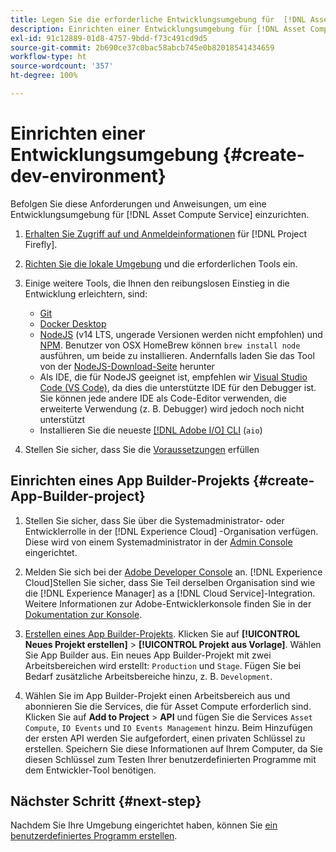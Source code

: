 ```yaml
---
title: Legen Sie die erforderliche Entwicklungsumgebung für  [!DNL Asset Compute Service] fest
description: Einrichten einer Entwicklungsumgebung für [!DNL Asset Compute Service] , um benutzerdefinierten Code zu erstellen und zu testen.
exl-id: 91c12889-01d8-4757-9bdd-f73c491cd9d5
source-git-commit: 2b690ce37c0bac58abcb745e0b82018541434659
workflow-type: ht
source-wordcount: '357'
ht-degree: 100%

---
```


# Einrichten einer Entwicklungsumgebung {#create-dev-environment}

Befolgen Sie diese Anforderungen und Anweisungen, um eine Entwicklungsumgebung für [!DNL Asset Compute Service] einzurichten.

1. [Erhalten Sie Zugriff auf und Anmeldeinformationen](https://www.adobe.io/project-firefly/docs/getting_started/#acquire-access-and-credentials) für [!DNL Project Firefly].

1. [Richten Sie die lokale Umgebung](https://www.adobe.io/project-firefly/docs/getting_started/#local-environment-set-up) und die erforderlichen Tools ein.

1. Einige weitere Tools, die Ihnen den reibungslosen Einstieg in die Entwicklung erleichtern, sind:

   * [Git](https://git-scm.com/)
   * [Docker Desktop](https://www.docker.com/get-started)
   * [NodeJS](https://nodejs.org) (v14 LTS, ungerade Versionen werden nicht empfohlen) und [NPM](https://www.npmjs.com). Benutzer von OSX HomeBrew können `brew install node` ausführen, um beide zu installieren. Andernfalls laden Sie das Tool von der [NodeJS-Download-Seite](https://nodejs.org/de/) herunter
   * Als IDE, die für NodeJS geeignet ist, empfehlen wir [Visual Studio Code (VS Code)](https://code.visualstudio.com), da dies die unterstützte IDE für den Debugger ist. Sie können jede andere IDE als Code-Editor verwenden, die erweiterte Verwendung (z. B. Debugger) wird jedoch noch nicht unterstützt
   * Installieren Sie die neueste [[!DNL Adobe I/O] CLI](https://github.com/adobe/aio-cli) (`aio`)

   <!-- - install using `npm install -g @adobe/aio-cli@7.1.0` -->

1. Stellen Sie sicher, dass Sie die [Voraussetzungen](/help/understand-extensibility.md#prerequisites-and-provisioning) erfüllen

<!--
>[!NOTE]
>
>For now, use [!DNL Adobe I/O] CLI v7.1.0 of and do not use [!DNL Adobe I/O] CLI v8.
-->

## Einrichten eines App Builder-Projekts {#create-App-Builder-project}

1. Stellen Sie sicher, dass Sie über die Systemadministrator- oder Entwicklerrolle in der [!DNL Experience Cloud] -Organisation verfügen. Diese wird von einem Systemadministrator in der [Admin Console](https://adminconsole.adobe.com/overview) eingerichtet.

1. Melden Sie sich bei der [Adobe Developer Console](https://console.adobe.io/) an. [!DNL Experience Cloud]Stellen Sie sicher, dass Sie Teil derselben Organisation sind wie die [!DNL Experience Manager] as a [!DNL Cloud Service]-Integration. Weitere Informationen zur Adobe-Entwicklerkonsole finden Sie in der [Dokumentation zur Konsole](https://www.adobe.io/apis/experienceplatform/console/docs.html).

1. [Erstellen eines App Builder-Projekts](https://developer.adobe.com/app-builder/docs/getting_started/first_app/). Klicken Sie auf **[!UICONTROL Neues Projekt erstellen]** > **[!UICONTROL Projekt aus Vorlage]**. Wählen Sie App Builder aus. Ein neues App Builder-Projekt mit zwei Arbeitsbereichen wird erstellt: `Production` und `Stage`. Fügen Sie bei Bedarf zusätzliche Arbeitsbereiche hinzu, z. B. `Development`.

1. Wählen Sie im App Builder-Projekt einen Arbeitsbereich aus und abonnieren Sie die Services, die für Asset Compute erforderlich sind. Klicken Sie auf **Add to Project** > **API** und fügen Sie die Services `Asset Compute`, `IO Events` und `IO Events Management` hinzu. Beim Hinzufügen der ersten API werden Sie aufgefordert, einen privaten Schlüssel zu erstellen. Speichern Sie diese Informationen auf Ihrem Computer, da Sie diesen Schlüssel zum Testen Ihrer benutzerdefinierten Programme mit dem Entwickler-Tool benötigen.

## Nächster Schritt {#next-step}

Nachdem Sie Ihre Umgebung eingerichtet haben, können Sie [ein benutzerdefiniertes Programm erstellen](develop-custom-application.md).

<!-- More ideas:
 
* Any steps in the beginning that lead to gotchas later should be called out for caution? For example,
  * don't change some defaults initially
  * know risks when deviating from standard path
  * naming conventions to follow
  * Retrieve and format credentials (YAML file details)

TBD: When aio-cli v8 bugs are resolved, update the AIO CLI install command to remove v7.x reference and instruct users to use the latest version. See CQDOC-18346.

-->

